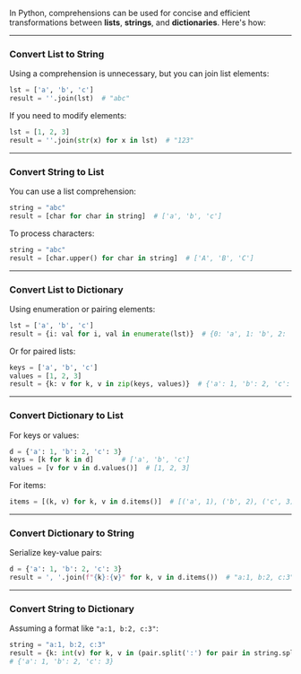 In Python, comprehensions can be used for concise and efficient transformations between **lists**, **strings**, and **dictionaries**. Here's how:

---

### **Convert List to String**
Using a comprehension is unnecessary, but you can join list elements:
```python
lst = ['a', 'b', 'c']
result = ''.join(lst)  # "abc"
```

If you need to modify elements:
```python
lst = [1, 2, 3]
result = ''.join(str(x) for x in lst)  # "123"
```

---

### **Convert String to List**
You can use a list comprehension:
```python
string = "abc"
result = [char for char in string]  # ['a', 'b', 'c']
```

To process characters:
```python
string = "abc"
result = [char.upper() for char in string]  # ['A', 'B', 'C']
```

---

### **Convert List to Dictionary**
Using enumeration or pairing elements:
```python
lst = ['a', 'b', 'c']
result = {i: val for i, val in enumerate(lst)}  # {0: 'a', 1: 'b', 2: 'c'}
```

Or for paired lists:
```python
keys = ['a', 'b', 'c']
values = [1, 2, 3]
result = {k: v for k, v in zip(keys, values)}  # {'a': 1, 'b': 2, 'c': 3}
```

---

### **Convert Dictionary to List**
For keys or values:
```python
d = {'a': 1, 'b': 2, 'c': 3}
keys = [k for k in d]       # ['a', 'b', 'c']
values = [v for v in d.values()]  # [1, 2, 3]
```

For items:
```python
items = [(k, v) for k, v in d.items()]  # [('a', 1), ('b', 2), ('c', 3)]
```

---

### **Convert Dictionary to String**
Serialize key-value pairs:
```python
d = {'a': 1, 'b': 2, 'c': 3}
result = ', '.join(f"{k}:{v}" for k, v in d.items())  # "a:1, b:2, c:3"
```

---

### **Convert String to Dictionary**
Assuming a format like `"a:1, b:2, c:3"`:
```python
string = "a:1, b:2, c:3"
result = {k: int(v) for k, v in (pair.split(':') for pair in string.split(', '))}
# {'a': 1, 'b': 2, 'c': 3}
```
